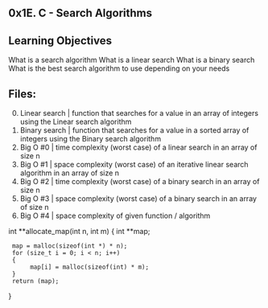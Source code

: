 ## 0x1E. C - Search Algorithms

## Learning Objectives
What is a search algorithm
What is a linear search
What is a binary search
What is the best search algorithm to use depending on your needs

## **Files:**
0. Linear search | function that searches for a value in an array of integers using the Linear search algorithm
1. Binary search | function that searches for a value in a sorted array of integers using the Binary search algorithm
2. Big O #0 | time complexity (worst case) of a linear search in an array of size n
3. Big O #1 | space complexity (worst case) of an iterative linear search algorithm in an array of size n
4. Big O #2 | time complexity (worst case) of a binary search in an array of size n
5. Big O #3 | space complexity (worst case) of a binary search in an array of size n
6. Big O #4 | space complexity of given function / algorithm

int **allocate_map(int n, int m)
{
     int **map;

     map = malloc(sizeof(int *) * n);
     for (size_t i = 0; i < n; i++)
     {
          map[i] = malloc(sizeof(int) * m);
     }
     return (map);
}
